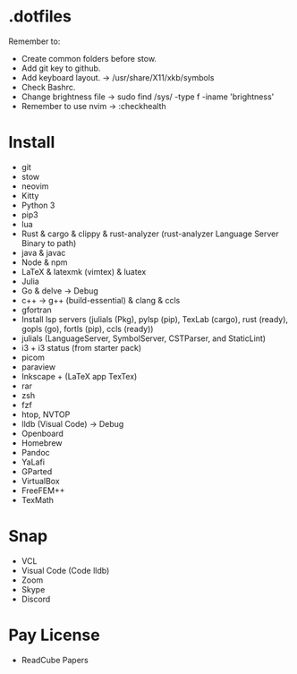 # .dotfiles
Remember to:
- Create common folders before stow.
- Add git key to github.
- Add keyboard layout. -> /usr/share/X11/xkb/symbols
- Check Bashrc.
- Change brightness file -> sudo find /sys/ -type f -iname 'brightness'
- Remember to use nvim -> :checkhealth

# Install
- git
- stow
- neovim
- Kitty
- Python 3
- pip3
- lua
- Rust & cargo & clippy & rust-analyzer (rust-analyzer Language Server Binary to path)
- java & javac
- Node & npm
- LaTeX & latexmk (vimtex) & luatex
- Julia
- Go & delve -> Debug
- c++ -> g++ (build-essential) & clang & ccls
- gfortran
- Install lsp servers (julials (Pkg), pylsp (pip), TexLab (cargo), rust (ready), gopls (go), fortls (pip), ccls (ready))
- julials (LanguageServer, SymbolServer, CSTParser, and StaticLint)
- i3 + i3 status (from starter pack)
- picom
- paraview
- Inkscape + (LaTeX app TexTex)
- rar
- zsh
- fzf
- htop, NVTOP
- lldb (Visual Code) -> Debug
- Openboard
- Homebrew
- Pandoc
- YaLafi
- GParted
- VirtualBox
- FreeFEM++
- TexMath

# Snap
- VCL
- Visual Code (Code lldb)
- Zoom
- Skype
- Discord

# Pay License
- ReadCube Papers
